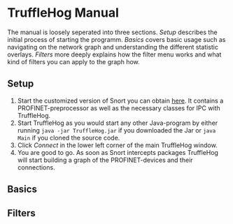 # TruffleHog Manual
The manual is loosely seperated into three sections. *Setup* describes the initial process of starting the programm. *Basics* covers basic usage such as navigating on the network graph and understanding the different statistic overlays. *Filters* more deeply explains how the filter menu works and what kind of filters you can apply to the graph how. 

## Setup
1. Start the customized version of Snort you can obtain [here](https://github.com/404). It contains a PROFINET-preprocessor as well as the necessary classes for IPC with TruffleHog. 
2. Start TruffleHog as you would start any other Java-program by either running `java -jar TruffleHog.jar` if you downloaded the Jar or `java Main` if you cloned the source code. 
3. Click *Connect* in the lower left corner of the main TruffleHog window. 
4. You are good to go. As soon as Snort intercepts packages TruffleHog will start building a graph of the PROFINET-devices and their connections.

## Basics

## Filters
